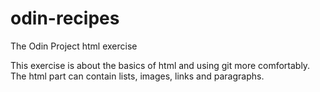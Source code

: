 # odin-recipes
The Odin Project html exercise

This exercise is about the basics of html and using git more comfortably. 
The html part can contain lists, images, links and paragraphs.